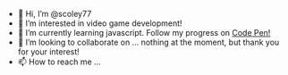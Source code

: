 - 👋 Hi, I’m @scoley77
- 👀 I’m interested in video game development!
- 🌱 I’m currently learning javascript. Follow my progress on <a href="https://codepen.io/scoley77">Code Pen!</a>
- 💞️ I’m looking to collaborate on ... nothing at the moment, but thank you for your interest!
- 📫 How to reach me ...

<!---
scoley77/scoley77 is a ✨ special ✨ repository because its `README.md` (this file) appears on your GitHub profile.
You can click the Preview link to take a look at your changes.
--->
